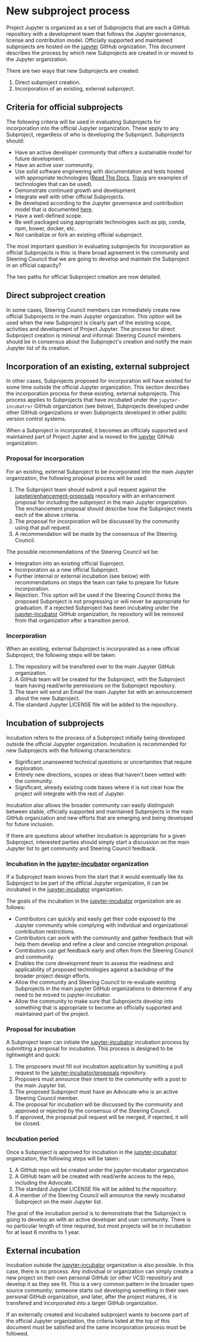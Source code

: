 # New subproject process

Project Jupyter is organized as a set of Subprojects that are each a GitHub repository with a
development team that follows the Jupyter governance, license and contribution model. Officially supported and maintained subprojects are hosted on the [jupyter](https://github.com/jupyter) GitHub orgnization. This document describes the process by which new Subprojects are created in or moved to the Jupyter organization.

There are two ways that new Subprojects are created:

1. Direct subproject creation.
2. Incorporation of an existing, external subproject.


## Criteria for official subprojects

The following criteria will be used in evaluating Subprojects for incorporation into the official
Jupyter organization. These apply to any Subproject, regardless of who is developing the
Subproject. Subprojects should:

* Have an active developer community that offers a sustainable model for future development.
* Have an active user community.
* Use solid software engineering with documentation and tests hosted with appropriate
  technologies ([Read The Docs](https://readthedocs.org/), [Travis](https://travis-ci.org/)
  are examples of technologies that can be used).
* Demonstrate continued growth and development.
* Integrate well with other official Subprojects.
* Be developed according to the Jupyter governance and contribution model that is documented
  [here](https://github.com/jupyter/governance).
* Have a well-defined scope.
* Be well packaged using appropriate technologies such as pip, conda, npm, bower, docker, etc.
* Not canibalize or fork an existing official subproject.

The most important question in evaluating subprojects for incorporation as official Subprojects
is this: is there broad agreement in the community and Steering Council that we are going to
develop and maintain the Subproject in an official capacity?

The two paths for official Subproject creation are now detailed.


## Direct subproject creation

In some cases, Steering Council members can immediately create new official Subprojects in the main
Jupyter organization. This option will be used when the new Subproject is clearly part of the
existing scope, activities and development of Project Jupyter. The process for direct Subproject
creation is minimal and informal: Steering Council members should be in consensus about the
Subproject's creation and notify the main Jupyter list of its creation.


## Incorporation of an existing, external subproject

In other cases, Subprojects proposed for incorporation will have existed for some time outside the
official Jupyter organization. This section describes the incorporation process for these existing,
external subprojects. This process applies to Subprojects that have incubated under the
`jupyter-incubatror` GitHub organization (see below), Subprojects developed under other GitHub
organizations or even Subprojects developed in other public version control systems.

When a Subproject is incorporated, it becomes an officialy supported and maintained part
of Project Jupter and is moved to the [jupyter](https://github.com/jupyter) GitHub organization.


### Proposal for incorporation

For an existing, external Subproject to be incorporated into the main Jupyter organization, the
following proposal process will be used:

1. The Subproject team should submit a pull request against the
   [jupyter/enhancement-proposals](https://github.com/jupyter/enhancement-proposals) repository
   with an enhancement proposal for including the subproject in the main Jupyter organization. 
   The enchancement proposal should describe how the Subproject meets each of the above criteria.
2. The proposal for incorporation will be discussed by the community using that pull request.
3. A recommendation will be made by the consensus of the Steering Council.

The possible recommendations of the Steering Council wil be:

* Integration into an existing official Suproject.
* Incorporation as a new official Subproject.
* Further internal or external incubation (see below) with recommendations on steps the team can
  take to prepare for future incorporation.
* Rejection. This option will be used if the Steering Council thinks the proposed Subproject is not
  progressing or will never be appropriate for graduation. If a rejected Subproject has been
  incubating under the [jupyter-incubator](https://github.com/jupyter-incubator) GitHub
  organization, its repository will be removed from that organization after a transition period.


### Incorporation

When an existing, external Subproject is incorporated as a new official Subproject, the following
steps will be taken:

1. The repository will be transfered over to the main Jupyter GitHub organization.
2. A GitHub team will be created for the Subproject, with the Subproject team having
   read/write permissions on the Subproject repository.
3. The team will send an Email the main Jupyter list with an announcement about the new
   Subproject.
4. The standard Jupyter LICENSE file will be added to the repository.


## Incubation of subprojects

Incubation refers to the process of a Subproject initially being developed outside the official
Jupypter organization. Incubation is recommended for new Subprojects with the following
characteristics:

* Significant unanswered technical questions or uncertainties that require exploration.
* Entirely new directions, scopes or ideas that haven't been vetted with the community.
* Significant, already existing code bases where it is not clear how the project will
  integrate with the rest of Jupyter.

Incubation also allows the broader community can easily distinguish between stable, officially
supported and maintained Subprojects in the main GitHub organization and new efforts that are
emerging and being developed for future inclusion.

If there are questions about whether incubation is appropriate for a given Subproject, interested
parties should simply start a discussion on the main Jupyter list to get community and Steering
Council feedback.


### Incubation in the [jupyter-incubator](https://github.com/jupyter-incubator) organization

If a Subproject team knows from the start that it would eventually like its Subproject to be part
of the official Jupyter organization, it can be incubated in the
[jupyter-incubator](https://github.com/jupyter-incubator) organization.

The goals of the incubation in the [jupyter-incubator](https://github.com/jupyter-incubator) organization are as follows:

* Contributors can quickly and easily get their code exposed to the Jupyter community while
  complying with individual and organizational contribution restrictions.
* Contributors can work with the community and gather feedback that will help them develop and
  refine a clear and concise integration proposal.
* Contributors can get feedback early and often from the Steering Council and community.
* Enables the core development team to assess the readiness and applicability of proposed
  technologies against a backdrop of the broader project design efforts.
* Allow the community and Steering Council to re-evaluate existing Subprojects in the main
  jupyter GitHub organizations to determine if any need to be moved to jupyter-incubator.
* Allow the community to make sure that Subprojects develop into something that is
  appropriate to become an officially supported and maintained part of the project.

### Proposal for incubation

A Subproject team can initiate the [jupyter-incubator](https://github.com/jupyter-incubator)
incubation process by submitting a proposal for incubation. This process is designed to be
lightweight and quick:

1. The proposers must fill out incubation application by sumitting a pull request to the
   [jupyter-incubator/proposals](https://github.com/jupyter-incubator/proposals) repository.
2. Proposers must announce their intent to the community with a post to the main Jupyter
   list.
2. The proposed Subproject must have an Advocate who is an active Steering Council member.
3. The proposal for incubation will be discussed by the community and approved or rejected by
   the consensus of the Steering Council.
4. If approved, the proposal pull request will be merged, if rejected, it will be closed.

### Incubation period

Once a Subproject is approved for incubation in the
[jupyter-incubator](https://github.com/jupyter-incubator) organization, the following steps will be
taken:


1. A GitHub repo will be created under the jupyter-incubator organization
2. A GitHub team will be created with read/write access to the repo, including the
   Advocate.
3. The standard Jupyter LICENSE file will be added to the repository.
4. A member of the Steering Council will announce the newly incubated Subproject on the
   main Jupyter list.

The goal of the incubation period is to demonstrate that the Subproject is going to develop an
with an active developer and user community. There is no particular length of time required,
but most projects will be in incubation for at least 6 months to 1 year.

## External incubation

Incubation outside the [jupyter-incubator](https://github.com/jupyter-incubator) organization is
also possible. In this case, there is no process. Any individual or organization can simply create
a new project on their own personal GitHub (or other VCS) repository and develop it as they see
fit. This is a very common pattern in the broader open source community; someone starts out
developing something in their own personal GitHub organization, and later, after the project
matures, it is transfered and incorporated into a larger GitHub organization.

If an externally created and incubated subproject wants to become part of the official Jupyter
organization, the criteria listed at the top of this document must be satisfied and the same
incorporation process must be followed.



